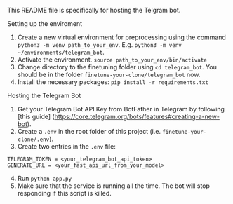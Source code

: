 This README file is specifically for hosting the Telgram bot.

Setting up the enviroment

1. Create a new virtual environment for preprocessing using the command `python3 -m venv path_to_your_env`. E.g. `python3 -m venv ~/environments/telegram_bot`. 
2. Activate the environment. `source path_to_your_env/bin/activate`
3. Change directory to the finetuning folder using `cd telegram_bot`. You should be in the folder `finetune-your-clone/telegram_bot` now.
4. Install the necessary packages: `pip install -r requirements.txt`

Hosting the Telegram Bot
1. Get your Telegram Bot API Key from BotFather in Telegram by following [this guide] (https://core.telegram.org/bots/features#creating-a-new-bot).
2. Create a `.env` in the root folder of this project (i.e. `finetune-your-clone/.env`). 
3. Create two entries in the `.env` file:
```
TELEGRAM_TOKEN = <your_telegram_bot_api_token>
GENERATE_URL = <your_fast_api_url_from_your_model>
```
4. Run `python app.py`
5. Make sure that the service is running all the time. The bot will stop responding if this script is killed.